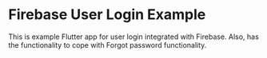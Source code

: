# Firebase User Login Example
 This is example Flutter app for user login integrated with Firebase. Also, has the functionality to cope with Forgot password functionality.
